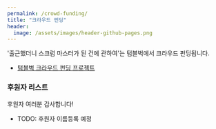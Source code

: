 ```yaml
---
permalink: /crowd-funding/
title: "크라우드 펀딩"
header:
  image: /assets/images/header-github-pages.png
---
```


'출근했더니 스크럼 마스터가 된 건에 관하여'는 텀블벅에서 크라우드 펀딩됩니다.

* [텀블벅 크라우드 펀딩 프로젝트]

### 후원자 리스트

후원자 여러분 감사합니다!

* TODO: 후원자 이름등록 예정


[텀블벅 크라우드 펀딩 프로젝트]: https://tumblbug.com/scrum-master

